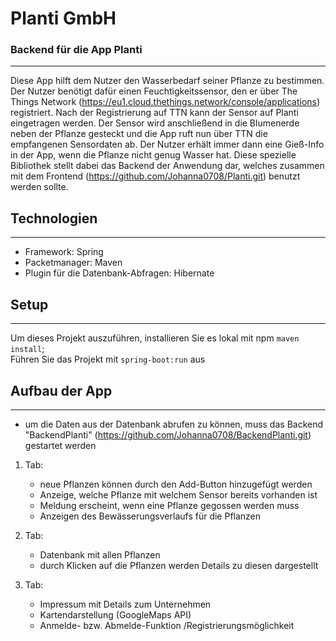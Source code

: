 # Planti GmbH
### Backend für die App Planti
***
Diese App hilft dem Nutzer den Wasserbedarf seiner Pflanze zu bestimmen.
Der Nutzer benötigt dafür einen Feuchtigkeitssensor, den er über The Things Network (https://eu1.cloud.thethings.network/console/applications) registriert.
Nach der Registrierung auf TTN kann der Sensor auf Planti eingetragen werden.
Der Sensor wird anschließend in die Blumenerde neben der Pflanze gesteckt und die App ruft nun über TTN die empfangenen Sensordaten ab.
Der Nutzer erhält immer dann eine Gieß-Info in der App, wenn die Pflanze nicht genug Wasser hat.
Diese spezielle Bibliothek stellt dabei das Backend der Anwendung dar, welches zusammen mit dem Frontend (https://github.com/Johanna0708/Planti.git) benutzt werden sollte.

## Technologien
***
* Framework: Spring
* Packetmanager: Maven
* Plugin für die Datenbank-Abfragen: Hibernate


## Setup
***
Um dieses Projekt auszuführen, installieren Sie es lokal mit npm
`maven install`;<br/>
Führen Sie das Projekt mit `spring-boot:run` aus

## Aufbau der App
***
* um die Daten aus der Datenbank abrufen zu können, muss das Backend "BackendPlanti" (https://github.com/Johanna0708/BackendPlanti.git) gestartet werden

1. Tab:
    * neue Pflanzen können durch den Add-Button hinzugefügt werden
    * Anzeige, welche Pflanze mit welchem Sensor bereits vorhanden ist
    * Meldung erscheint, wenn eine Pflanze gegossen werden muss
    * Anzeigen des Bewässerungsverlaufs für die Pflanzen

2. Tab:
    * Datenbank mit allen Pflanzen
    * durch Klicken auf die Pflanzen werden Details zu diesen dargestellt

3. Tab:
    * Impressum mit Details zum Unternehmen
    * Kartendarstellung (GoogleMaps API)
    * Anmelde- bzw. Abmelde-Funktion /Registrierungsmöglichkeit